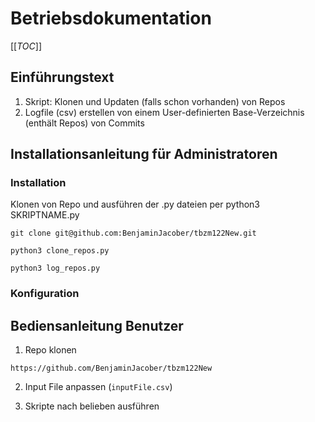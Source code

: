 # Betriebsdokumentation
[[_TOC_]]
## Einführungstext 

1. Skript: Klonen und Updaten (falls schon vorhanden) von Repos
2. Logfile (csv) erstellen von einem User-definierten Base-Verzeichnis (enthält Repos) von Commits

## Installationsanleitung für Administratoren

### Installation

Klonen von Repo und ausführen der .py dateien per python3 SKRIPTNAME.py

```git clone git@github.com:BenjaminJacober/tbzm122New.git```

```python3 clone_repos.py```

```python3 log_repos.py```

### Konfiguration



## Bediensanleitung Benutzer

1. Repo klonen

```https://github.com/BenjaminJacober/tbzm122New```

2. Input File anpassen (```inputFile.csv```)

3. Skripte nach belieben ausführen
